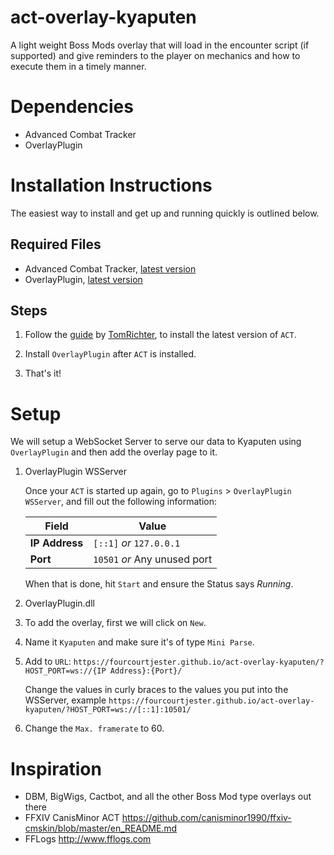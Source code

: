 # act-overlay-kyaputen
A light weight Boss Mods overlay that will load in the encounter script (if supported) and give reminders to the player on mechanics and how to execute them in a timely manner.

# Dependencies

- Advanced Combat Tracker
- OverlayPlugin

# Installation Instructions

The easiest way to install and get up and running quickly is outlined below.

## Required Files

- Advanced Combat Tracker, [latest version](https://advancedcombattracker.com/includes/page-download.php?id=56)
- OverlayPlugin, [latest version](https://github.com/ngld/OverlayPlugin/releases/latest)

## Steps

1. Follow the [guide](https://gist.github.com/TomRichter/e044a3dff5c50024cf514ffb20a201a9#ffxiv-act-installation-instructions) by [TomRichter](https://github.com/TomRichter),  to install the latest version of `ACT`.

2. Install `OverlayPlugin` after `ACT` is installed.

3. That's it!

# Setup

We will setup a WebSocket Server to serve our data to Kyaputen using `OverlayPlugin` and then add the overlay page to it.

1. OverlayPlugin WSServer

   Once your `ACT` is started up again, go to `Plugins` > `OverlayPlugin WSServer`, and fill out the following information:

   | Field | Value |
   | --- | --- |
   | **IP Address** | `[::1]` *or* `127.0.0.1` |
   | **Port** | `10501` *or* Any unused port |

   When that is done, hit `Start` and ensure the Status says *Running*.

2. OverlayPlugin.dll
  1. To add the overlay, first we will click on `New`.
  2. Name it `Kyaputen` and make sure it's of type `Mini Parse`.
  3. Add to `URL`: `https://fourcourtjester.github.io/act-overlay-kyaputen/?HOST_PORT=ws://{IP Address}:{Port}/`

     Change the values in curly braces to the values you put into the WSServer, example `https://fourcourtjester.github.io/act-overlay-kyaputen/?HOST_PORT=ws://[::1]:10501/`
  4. Change the `Max. framerate` to 60.

# Inspiration

- DBM, BigWigs, Cactbot, and all the other Boss Mod type overlays out there
- FFXIV CanisMinor ACT <https://github.com/canisminor1990/ffxiv-cmskin/blob/master/en_README.md>
- FFLogs <http://www.fflogs.com>
